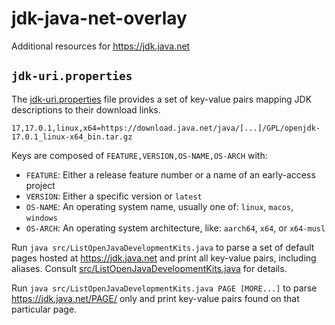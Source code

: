 # jdk-java-net-overlay

Additional resources for <https://jdk.java.net>

## `jdk-uri.properties`

The [jdk-uri.properties](jdk-uri.properties) file provides a set of key-value pairs mapping JDK
descriptions to their download links.

```properties
17,17.0.1,linux,x64=https://download.java.net/java/[...]/GPL/openjdk-17.0.1_linux-x64_bin.tar.gz
```

Keys are composed of `FEATURE,VERSION,OS-NAME,OS-ARCH` with:

- `FEATURE`: Either a release feature number or a name of an early-access project
- `VERSION`: Either a specific version or `latest`
- `OS-NAME`: An operating system name, usually one of: `linux`, `macos`, `windows`
- `OS-ARCH`: An operating system architecture, like: `aarch64`, `x64`, or `x64-musl`

Run `java src/ListOpenJavaDevelopmentKits.java` to parse a set of default pages hosted
at <https://jdk.java.net> and print all key-value pairs, including aliases.
Consult [src/ListOpenJavaDevelopmentKits.java](src/ListOpenJavaDevelopmentKits.java) for details.

Run `java src/ListOpenJavaDevelopmentKits.java PAGE [MORE...]` to parse <https://jdk.java.net/PAGE/>
only and print key-value pairs found on that particular page.
